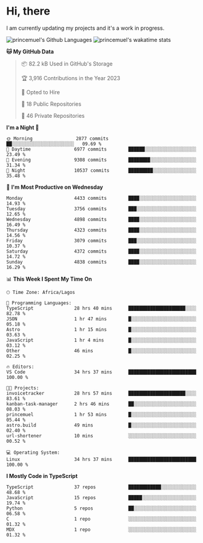 # Hi, there

<!--
**princemuel/princemuel** is a ✨ _special_ ✨ repository because its `README.md` (this file) appears on your GitHub profile.

Here are some ideas to get you started:

- 🔭 I’m currently working on ...
- 🌱 I’m currently learning ...
- 👯 I’m looking to collaborate on ...
- 🤔 I’m looking for help with ...
- 💬 Ask me about ...
- 📫 How to reach me: ...
- 😄 Pronouns: ...
- ⚡ Fun fact: ...
-->

I am currently updating my projects and it's a work in progress.

![princemuel's Github Languages](https://github-readme-stats.vercel.app/api/top-langs/?username=princemuel&text_color=586069&layout=compact&hide_border=true&title_color=0366d6&count_private=true&include_all_commits=true&theme=tokyonight&show_icons=true)
![princemuel's wakatime stats](https://github-readme-stats.vercel.app/api/wakatime?username=princemuel&text_color=586069&layout=compact&hide_border=true&title_color=0366d6&count_private=true&include_all_commits=true&theme=tokyonight&show_icons=true)

<!--START_SECTION:waka-->
**🐱 My GitHub Data** 

> 📦 82.2 kB Used in GitHub's Storage 
 > 
> 🏆 3,916 Contributions in the Year 2023
 > 
> 💼 Opted to Hire
 > 
> 📜 18 Public Repositories 
 > 
> 🔑 46 Private Repositories 
 > 
**I'm a Night 🦉** 

```text
🌞 Morning                2877 commits        ██░░░░░░░░░░░░░░░░░░░░░░░   09.69 % 
🌆 Daytime                6977 commits        ██████░░░░░░░░░░░░░░░░░░░   23.49 % 
🌃 Evening                9308 commits        ████████░░░░░░░░░░░░░░░░░   31.34 % 
🌙 Night                  10537 commits       █████████░░░░░░░░░░░░░░░░   35.48 % 
```
📅 **I'm Most Productive on Wednesday** 

```text
Monday                   4433 commits        ████░░░░░░░░░░░░░░░░░░░░░   14.93 % 
Tuesday                  3756 commits        ███░░░░░░░░░░░░░░░░░░░░░░   12.65 % 
Wednesday                4898 commits        ████░░░░░░░░░░░░░░░░░░░░░   16.49 % 
Thursday                 4323 commits        ████░░░░░░░░░░░░░░░░░░░░░   14.56 % 
Friday                   3079 commits        ███░░░░░░░░░░░░░░░░░░░░░░   10.37 % 
Saturday                 4372 commits        ████░░░░░░░░░░░░░░░░░░░░░   14.72 % 
Sunday                   4838 commits        ████░░░░░░░░░░░░░░░░░░░░░   16.29 % 
```


📊 **This Week I Spent My Time On** 

```text
🕑︎ Time Zone: Africa/Lagos

💬 Programming Languages: 
TypeScript               28 hrs 40 mins      █████████████████████░░░░   82.78 % 
JSON                     1 hr 47 mins        █░░░░░░░░░░░░░░░░░░░░░░░░   05.18 % 
Astro                    1 hr 15 mins        █░░░░░░░░░░░░░░░░░░░░░░░░   03.63 % 
JavaScript               1 hr 4 mins         █░░░░░░░░░░░░░░░░░░░░░░░░   03.12 % 
Other                    46 mins             █░░░░░░░░░░░░░░░░░░░░░░░░   02.25 % 

🔥 Editors: 
VS Code                  34 hrs 37 mins      █████████████████████████   100.00 % 

🐱‍💻 Projects: 
invoicetracker           28 hrs 57 mins      █████████████████████░░░░   83.61 % 
kanban-task-manager      2 hrs 46 mins       ██░░░░░░░░░░░░░░░░░░░░░░░   08.03 % 
princemuel               1 hr 53 mins        █░░░░░░░░░░░░░░░░░░░░░░░░   05.44 % 
astro.build              49 mins             █░░░░░░░░░░░░░░░░░░░░░░░░   02.40 % 
url-shortener            10 mins             ░░░░░░░░░░░░░░░░░░░░░░░░░   00.52 % 

💻 Operating System: 
Linux                    34 hrs 37 mins      █████████████████████████   100.00 % 
```

**I Mostly Code in TypeScript** 

```text
TypeScript               37 repos            ████████████░░░░░░░░░░░░░   48.68 % 
JavaScript               15 repos            █████░░░░░░░░░░░░░░░░░░░░   19.74 % 
Python                   5 repos             ██░░░░░░░░░░░░░░░░░░░░░░░   06.58 % 
C                        1 repo              ░░░░░░░░░░░░░░░░░░░░░░░░░   01.32 % 
MDX                      1 repo              ░░░░░░░░░░░░░░░░░░░░░░░░░   01.32 % 
```




<!--END_SECTION:waka-->
